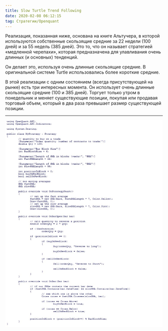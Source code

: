```yaml
---
title: Slow Turtle Trend Following
date: 2020-02-08 06:12:15
tag: Стратегии/Openquant
---
```



Реализация, показанная ниже, основана на книге Альтучера, в которой используются собственные скользящие средние за 22 недели (100 дней) и за 55 недель (385 дней). 
Это то, что он называет стратегией «медленной черепахи», которая предназначена для улавливания очень длинных (и основных) тенденций. 

Он делает это, используя очень длинные скользящие средние. В оригинальной системе Turtle использовались более короткие средние. 

В этой реализации с одним состоянием (всегда присутствующей на рынке) есть три интересных момента. Он использует очень длинные скользящие средние (100 и 385 дней).
Торгует только утром в понедельник и меняет существующие позиции, покупая или продавая торговый объем, который в два раза превышает размер существующей позиции. 

---

<img src="https://raw.githubusercontent.com/Ragve-hub/scribble/gh-pages/images/slturtle.jpg" alt="2">
